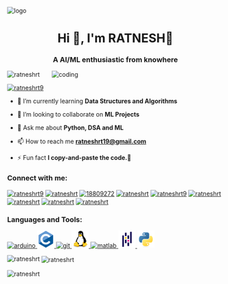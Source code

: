 ![logo](https://github.com/ratneshrt/ratneshrt/blob/main/7238659.png)

<h1 align="center">Hi 👋, I'm RATNESH🚀</h1>
<h3 align="center">A AI/ML enthusiastic from knowhere</h3>

<img align="right" alt="coding" width="400" src="https://media0.giphy.com/media/qgQUggAC3Pfv687qPC/giphy.gif?cid=ecf05e474wgx45dehysgz9pgn1ldzdmmtgzxyguts2n0afng&rid=giphy.gif&ct=g">

<p align="left"> <img src="https://komarev.com/ghpvc/?username=ratneshrt&label=Profile%20views&color=0e75b6&style=flat" alt="ratneshrt" /> </p>

<p align="left"> <a href="https://twitter.com/ratneshrt9" target="blank"><img src="https://img.shields.io/twitter/follow/ratneshrt9?logo=twitter&style=for-the-badge" alt="ratneshrt9" /></a> </p>

- 🌱 I’m currently learning **Data Structures and Algorithms**

- 👯 I’m looking to collaborate on **ML Projects**

- 💬 Ask me about **Python, DSA and ML**

- 📫 How to reach me **ratneshrt19@gmail.com**

- ⚡ Fun fact **I copy-and-paste the code.📄**

<h3 align="left">Connect with me:</h3>
<p align="left">
<a href="https://twitter.com/ratneshrt9" target="blank"><img align="center" src="https://raw.githubusercontent.com/rahuldkjain/github-profile-readme-generator/master/src/images/icons/Social/twitter.svg" alt="ratneshrt9" height="30" width="40" /></a>
<a href="https://linkedin.com/in/ratneshrt" target="blank"><img align="center" src="https://raw.githubusercontent.com/rahuldkjain/github-profile-readme-generator/master/src/images/icons/Social/linked-in-alt.svg" alt="ratneshrt" height="30" width="40" /></a>
<a href="https://stackoverflow.com/users/18809272" target="blank"><img align="center" src="https://raw.githubusercontent.com/rahuldkjain/github-profile-readme-generator/master/src/images/icons/Social/stack-overflow.svg" alt="18809272" height="30" width="40" /></a>
<a href="https://kaggle.com/ratneshrt" target="blank"><img align="center" src="https://raw.githubusercontent.com/rahuldkjain/github-profile-readme-generator/master/src/images/icons/Social/kaggle.svg" alt="ratneshrt" height="30" width="40" /></a>
<a href="https://fb.com/ratneshrt9" target="blank"><img align="center" src="https://raw.githubusercontent.com/rahuldkjain/github-profile-readme-generator/master/src/images/icons/Social/facebook.svg" alt="ratneshrt9" height="30" width="40" /></a>
<a href="https://instagram.com/ratneshrt" target="blank"><img align="center" src="https://raw.githubusercontent.com/rahuldkjain/github-profile-readme-generator/master/src/images/icons/Social/instagram.svg" alt="ratneshrt" height="30" width="40" /></a>
<a href="https://www.hackerrank.com/ratneshrt" target="blank"><img align="center" src="https://raw.githubusercontent.com/rahuldkjain/github-profile-readme-generator/master/src/images/icons/Social/hackerrank.svg" alt="ratneshrt" height="30" width="40" /></a>
<a href="https://www.leetcode.com/ratneshrt" target="blank"><img align="center" src="https://raw.githubusercontent.com/rahuldkjain/github-profile-readme-generator/master/src/images/icons/Social/leet-code.svg" alt="ratneshrt" height="30" width="40" /></a>
<a href="https://auth.geeksforgeeks.org/user/ratneshrt" target="blank"><img align="center" src="https://raw.githubusercontent.com/rahuldkjain/github-profile-readme-generator/master/src/images/icons/Social/geeks-for-geeks.svg" alt="ratneshrt" height="30" width="40" /></a>
</p>

<h3 align="left">Languages and Tools:</h3>
<p align="left"> <a href="https://www.arduino.cc/" target="_blank" rel="noreferrer"> <img src="https://cdn.worldvectorlogo.com/logos/arduino-1.svg" alt="arduino" width="40" height="40"/> </a> <a href="https://www.cprogramming.com/" target="_blank" rel="noreferrer"> <img src="https://raw.githubusercontent.com/devicons/devicon/master/icons/c/c-original.svg" alt="c" width="40" height="40"/> </a> <a href="https://git-scm.com/" target="_blank" rel="noreferrer"> <img src="https://www.vectorlogo.zone/logos/git-scm/git-scm-icon.svg" alt="git" width="40" height="40"/> </a> <a href="https://www.linux.org/" target="_blank" rel="noreferrer"> <img src="https://raw.githubusercontent.com/devicons/devicon/master/icons/linux/linux-original.svg" alt="linux" width="40" height="40"/> </a> <a href="https://www.mathworks.com/" target="_blank" rel="noreferrer"> <img src="https://upload.wikimedia.org/wikipedia/commons/2/21/Matlab_Logo.png" alt="matlab" width="40" height="40"/> </a> <a href="https://pandas.pydata.org/" target="_blank" rel="noreferrer"> <img src="https://raw.githubusercontent.com/devicons/devicon/2ae2a900d2f041da66e950e4d48052658d850630/icons/pandas/pandas-original.svg" alt="pandas" width="40" height="40"/> </a> <a href="https://www.python.org" target="_blank" rel="noreferrer"> <img src="https://raw.githubusercontent.com/devicons/devicon/master/icons/python/python-original.svg" alt="python" width="40" height="40"/> </a> </p>

<p><img align="left" src="https://github-readme-stats.vercel.app/api/top-langs?username=ratneshrt&show_icons=true&locale=en&layout=compact" alt="ratneshrt" /></p>

<p>&nbsp;<img align="center" src="https://github-readme-stats.vercel.app/api?username=ratneshrt&show_icons=true&locale=en" alt="ratneshrt" /></p>

<p><img align="center" src="https://github-readme-streak-stats.herokuapp.com/?user=ratneshrt&" alt="ratneshrt" /></p>
